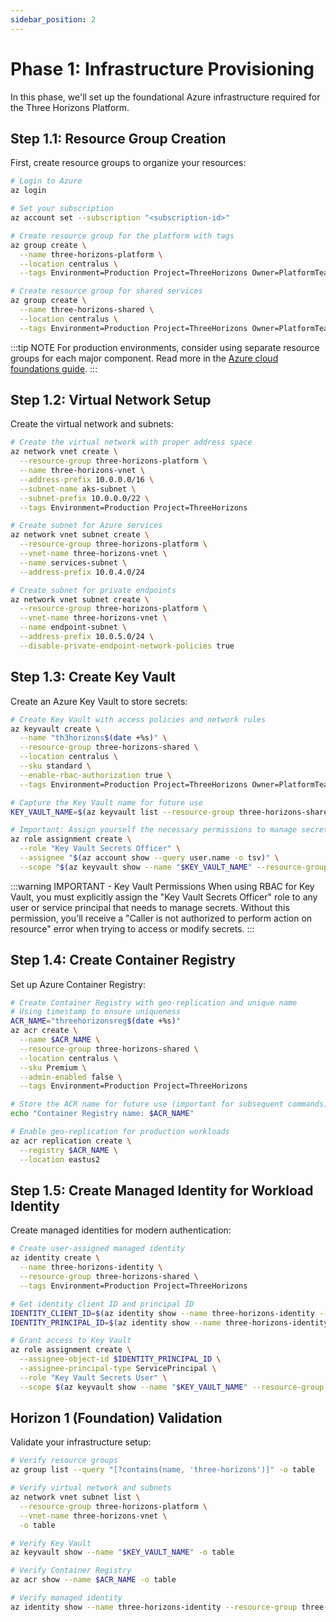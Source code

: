 ```yaml
---
sidebar_position: 2
---
```


# Phase 1: Infrastructure Provisioning

In this phase, we'll set up the foundational Azure infrastructure required for the Three Horizons Platform.

## Step 1.1: Resource Group Creation

First, create resource groups to organize your resources:

```bash
# Login to Azure
az login

# Set your subscription
az account set --subscription "<subscription-id>"

# Create resource group for the platform with tags
az group create \
  --name three-horizons-platform \
  --location centralus \
  --tags Environment=Production Project=ThreeHorizons Owner=PlatformTeam

# Create resource group for shared services
az group create \
  --name three-horizons-shared \
  --location centralus \
  --tags Environment=Production Project=ThreeHorizons Owner=PlatformTeam
```

:::tip NOTE
For production environments, consider using separate resource groups for each major component.
Read more in the [Azure cloud foundations guide](https://learn.microsoft.com/en-us/azure/cloud-adoption-framework/ready/landing-zone/).
:::

## Step 1.2: Virtual Network Setup

Create the virtual network and subnets:

```bash
# Create the virtual network with proper address space
az network vnet create \
  --resource-group three-horizons-platform \
  --name three-horizons-vnet \
  --address-prefix 10.0.0.0/16 \
  --subnet-name aks-subnet \
  --subnet-prefix 10.0.0.0/22 \
  --tags Environment=Production Project=ThreeHorizons

# Create subnet for Azure services
az network vnet subnet create \
  --resource-group three-horizons-platform \
  --vnet-name three-horizons-vnet \
  --name services-subnet \
  --address-prefix 10.0.4.0/24

# Create subnet for private endpoints
az network vnet subnet create \
  --resource-group three-horizons-platform \
  --vnet-name three-horizons-vnet \
  --name endpoint-subnet \
  --address-prefix 10.0.5.0/24 \
  --disable-private-endpoint-network-policies true
```

## Step 1.3: Create Key Vault

Create an Azure Key Vault to store secrets:

```bash
# Create Key Vault with access policies and network rules
az keyvault create \
  --name "th3horizons$(date +%s)" \
  --resource-group three-horizons-shared \
  --location centralus \
  --sku standard \
  --enable-rbac-authorization true \
  --tags Environment=Production Project=ThreeHorizons Owner=PlatformTeam

# Capture the Key Vault name for future use
KEY_VAULT_NAME=$(az keyvault list --resource-group three-horizons-shared --query "[0].name" -o tsv)

# Important: Assign yourself the necessary permissions to manage secrets
az role assignment create \
  --role "Key Vault Secrets Officer" \
  --assignee "$(az account show --query user.name -o tsv)" \
  --scope "$(az keyvault show --name "$KEY_VAULT_NAME" --resource-group three-horizons-shared --query id -o tsv)"
```

:::warning IMPORTANT - Key Vault Permissions
When using RBAC for Key Vault, you must explicitly assign the "Key Vault Secrets Officer" role to any user or service principal that needs to manage secrets. Without this permission, you'll receive a "Caller is not authorized to perform action on resource" error when trying to access or modify secrets.
:::

## Step 1.4: Create Container Registry

Set up Azure Container Registry:

```bash
# Create Container Registry with geo-replication and unique name
# Using timestamp to ensure uniqueness
ACR_NAME="threehorizonsreg$(date +%s)"
az acr create \
  --name $ACR_NAME \
  --resource-group three-horizons-shared \
  --location centralus \
  --sku Premium \
  --admin-enabled false \
  --tags Environment=Production Project=ThreeHorizons

# Store the ACR name for future use (important for subsequent commands)
echo "Container Registry name: $ACR_NAME"

# Enable geo-replication for production workloads
az acr replication create \
  --registry $ACR_NAME \
  --location eastus2
```

## Step 1.5: Create Managed Identity for Workload Identity

Create managed identities for modern authentication:

```bash
# Create user-assigned managed identity
az identity create \
  --name three-horizons-identity \
  --resource-group three-horizons-shared \
  --tags Environment=Production Project=ThreeHorizons

# Get identity client ID and principal ID
IDENTITY_CLIENT_ID=$(az identity show --name three-horizons-identity --resource-group three-horizons-shared --query clientId -o tsv)
IDENTITY_PRINCIPAL_ID=$(az identity show --name three-horizons-identity --resource-group three-horizons-shared --query principalId -o tsv)

# Grant access to Key Vault
az role assignment create \
  --assignee-object-id $IDENTITY_PRINCIPAL_ID \
  --assignee-principal-type ServicePrincipal \
  --role "Key Vault Secrets User" \
  --scope $(az keyvault show --name "$KEY_VAULT_NAME" --resource-group three-horizons-shared --query id -o tsv)
```

## Horizon 1 (Foundation) Validation

Validate your infrastructure setup:

```bash
# Verify resource groups
az group list --query "[?contains(name, 'three-horizons')]" -o table

# Verify virtual network and subnets
az network vnet subnet list \
  --resource-group three-horizons-platform \
  --vnet-name three-horizons-vnet \
  -o table

# Verify Key Vault
az keyvault show --name "$KEY_VAULT_NAME" -o table

# Verify Container Registry
az acr show --name $ACR_NAME -o table

# Verify managed identity
az identity show --name three-horizons-identity --resource-group three-horizons-shared -o table
```
